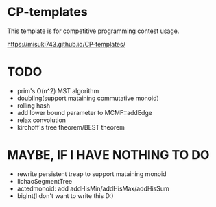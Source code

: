 # CP-templates

This template is for competitive programming contest usage.

https://misuki743.github.io/CP-templates/

# TODO

- prim's O(n^2) MST algorithm
- doubling(support mataining commutative monoid)
- rolling hash
- add lower bound parameter to MCMF::addEdge
- relax convolution
- kirchoff's tree theorem/BEST theorem

# MAYBE, IF I HAVE NOTHING TO DO

- rewrite persistent treap to support mataining monoid
- lichaoSegmentTree
- actedmonoid: add addHisMin/addHisMax/addHisSum
- bigInt(I don't want to write this D:)
